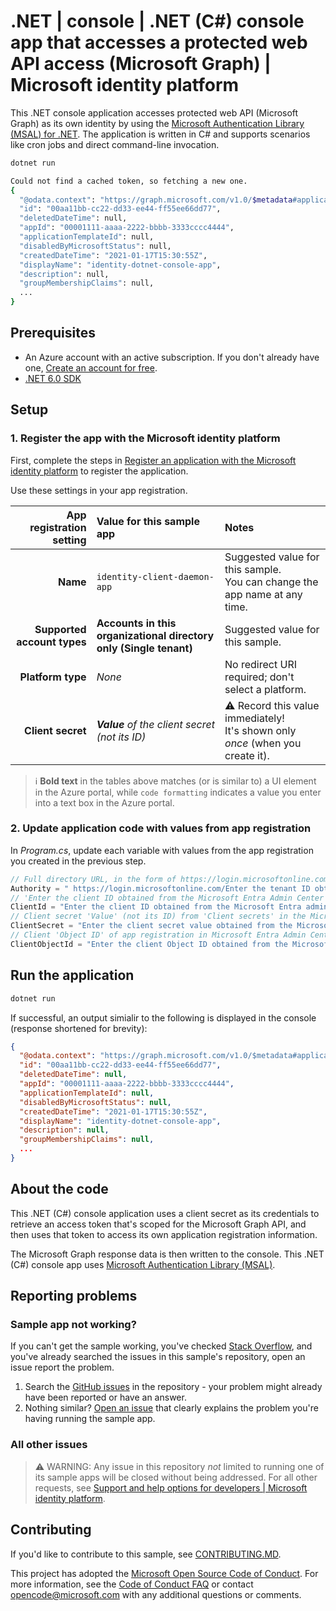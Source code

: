<!-- Updated, but leaving commented out until we're ready to ship in samples browser
---
# Metadata required by https://docs.microsoft.com/samples/browse/
# Metadata properties: https://review.docs.microsoft.com/help/contribute/samples/process/onboarding?branch=main#add-metadata-to-readme
languages:
- csharp
page_type: sample
name: .NET console application that accesses a protected API
description: This a .NET console application that accesses a protected API. The code in this sample is used by one or more articles on docs.microsoft.com.
products:
- azure
- azure-active-directory
- ms-graph
urlFragment: ms-identity-docs-code-dotnet-console
---
-->
<!-- SAMPLE ID: DOCS-CODE-010 -->
# .NET | console | .NET (C#) console app that accesses a protected web API access (Microsoft Graph) | Microsoft identity platform


This .NET console application accesses protected web API (Microsoft Graph) as its own identity by using the [Microsoft Authentication Library (MSAL) for .NET](https://learn.microsoft.com/en-us/entra/msal/dotnet/). The application is written in C# and supports scenarios like cron jobs and direct command-line invocation.

```bash
dotnet run

Could not find a cached token, so fetching a new one.
{
  "@odata.context": "https://graph.microsoft.com/v1.0/$metadata#applications/$entity",
  "id": "00aa11bb-cc22-dd33-ee44-ff55ee66dd77",
  "deletedDateTime": null,
  "appId": "00001111-aaaa-2222-bbbb-3333cccc4444",
  "applicationTemplateId": null,
  "disabledByMicrosoftStatus": null,
  "createdDateTime": "2021-01-17T15:30:55Z",
  "displayName": "identity-dotnet-console-app",
  "description": null,
  "groupMembershipClaims": null,
  ...
}
```

## Prerequisites

- An Azure account with an active subscription. If you don't already have one, [Create an account for free](https://azure.microsoft.com/free/?WT.mc_id=A261C142F).
- [.NET 6.0 SDK](https://dotnet.microsoft.com/download/dotnet/6.0)

## Setup

### 1. Register the app with the Microsoft identity platform

First, complete the steps in [Register an application with the Microsoft identity platform](https://docs.microsoft.com/azure/active-directory/develop/quickstart-register-app) to register the application.

Use these settings in your app registration.

| App registration <br/> setting   | Value for this sample app       | Notes                                                                                  |
|-----------------------------:|:------------------------------------|:---------------------------------------------------------------------------------------|
| **Name**                     | `identity-client-daemon-app`       | Suggested value for this sample. <br/> You can change the app name at any time.        |
| **Supported account types**  | **Accounts in this organizational directory only (Single tenant)** | Suggested value for this sample.                        |
| **Platform type**            | _None_                                                             | No redirect URI required; don't select a platform.      |
| **Client secret**            | _**Value** of the client secret (not its ID)_                      | :warning: Record this value immediately! <br/> It's shown only _once_ (when you create it). |

> :information_source: **Bold text** in the tables above matches (or is similar to) a UI element in the Azure portal, while `code formatting` indicates a value you enter into a text box in the Azure portal.

### 2. Update application code with values from app registration

In _Program.cs_, update each variable with values from the app registration you created in the previous step.

```csharp
// Full directory URL, in the form of https://login.microsoftonline.com/<tenant_id>
Authority = " https://login.microsoftonline.com/Enter the tenant ID obtained from the Microsoft Entra admin center",
// 'Enter the client ID obtained from the Microsoft Entra Admin Center
ClientId = "Enter the client ID obtained from the Microsoft Entra admin center",
// Client secret 'Value' (not its ID) from 'Client secrets' in the Microsoft Entra Admin Center
ClientSecret = "Enter the client secret value obtained from the Microsoft Entra admin center",
// Client 'Object ID' of app registration in Microsoft Entra Admin Center - this value is a GUID
ClientObjectId = "Enter the client Object ID obtained from the Microsoft Entra admin center"
```

## Run the application

```bash
dotnet run
```

If successful, an output simialir to the following is displayed in the console (response shortened for brevity):

```json
{
  "@odata.context": "https://graph.microsoft.com/v1.0/$metadata#applications/$entity",
  "id": "00aa11bb-cc22-dd33-ee44-ff55ee66dd77",
  "deletedDateTime": null,
  "appId": "00001111-aaaa-2222-bbbb-3333cccc4444",
  "applicationTemplateId": null,
  "disabledByMicrosoftStatus": null,
  "createdDateTime": "2021-01-17T15:30:55Z",
  "displayName": "identity-dotnet-console-app",
  "description": null,
  "groupMembershipClaims": null,
  ...
}
```

## About the code

This .NET (C#) console application uses a client secret as its credentials to retrieve an access token that's scoped for the Microsoft Graph API, and then uses that token to access its own application registration information.

The Microsoft Graph response data is then written to the console. This .NET (C#) console app uses [Microsoft Authentication Library (MSAL)](https://github.com/AzureAD/microsoft-authentication-library-for-dotnet).

## Reporting problems

### Sample app not working?

If you can't get the sample working, you've checked [Stack Overflow](http://stackoverflow.com/questions/tagged/msal), and you've already searched the issues in this sample's repository, open an issue report the problem.

1. Search the [GitHub issues](../../issues) in the repository - your problem might already have been reported or have an answer.
1. Nothing similar? [Open an issue](../../issues/new) that clearly explains the problem you're having running the sample app.

### All other issues

> :warning: WARNING: Any issue in this repository _not_ limited to running one of its sample apps will be closed without being addressed.
For all other requests, see [Support and help options for developers | Microsoft identity platform](https://docs.microsoft.com/azure/active-directory/develop/developer-support-help-options).

## Contributing

If you'd like to contribute to this sample, see [CONTRIBUTING.MD](/CONTRIBUTING.md).

This project has adopted the [Microsoft Open Source Code of Conduct](https://opensource.microsoft.com/codeofconduct/). For more information, see the [Code of Conduct FAQ](https://opensource.microsoft.com/codeofconduct/faq/) or contact [opencode@microsoft.com](mailto:opencode@microsoft.com) with any additional questions or comments.
